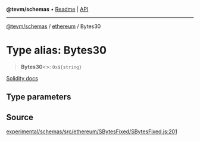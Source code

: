 **@tevm/schemas** • [Readme](../../README.md) \| [API](../../modules.md)

***

[@tevm/schemas](../../README.md) / [ethereum](../README.md) / Bytes30

# Type alias: Bytes30

> **Bytes30**\<\>: ```0x${string}```

[Solidity docs](https://docs.soliditylang.org/en/latest/types.html#fixed-size-byte-arrays)

## Type parameters

## Source

[experimental/schemas/src/ethereum/SBytesFixed/SBytesFixed.js:201](https://github.com/evmts/tevm-monorepo/blob/main/experimental/schemas/src/ethereum/SBytesFixed/SBytesFixed.js#L201)
